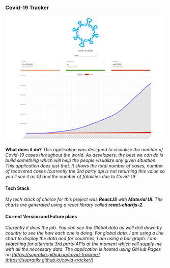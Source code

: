### Covid-19 Tracker
![Screenshot](./screenshots/Covid_19_Tracker.png)

**What does it do?**
*This application was designed to visualize the number of Covid-19 cases throughout the world. As developers, the best we can do is build something which will help the people visualize any given situation. This application does just that. It shows the total number of cases, number of recovered cases (currently the 3rd party api is not returning this value so you'll see it as 0) and the number of fatalities due to Covid-19.*

#### Tech Stack
*My tech stack of choice for this project was **ReactJS** with **Material UI**. The charts are generated using a react library called **react-chartjs-2**.*

#### Current Version and Future plans
*Currently it does the job. You can see the Global data as well drill down by country to see the how each one is doing. For global data, I am using a line chart to display the data and for countries, I am using a bar graph. I am searching for alternate 3rd party APIs at the moment which will supply me with all the necessary data. The application is hosted using GitHub Pages on [https://supratikr.github.io/covid-tracker/](https://supratikr.github.io/covid-tracker/)*